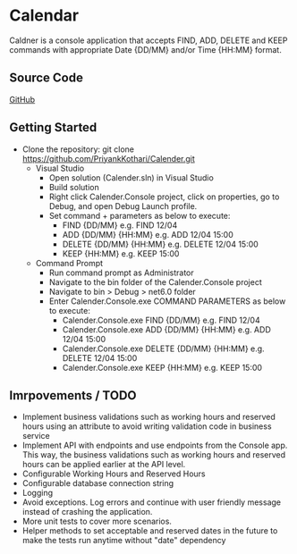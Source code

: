 # Calendar
Caldner is a console application that accepts FIND, ADD, DELETE and KEEP commands with appropriate Date {DD/MM} and/or Time {HH:MM} format.

## Source Code
[GitHub](https://github.com/PriyankKothari/Calendar)

## Getting Started
- Clone the repository:
git clone https://github.com/PriyankKothari/Calender.git
  - Visual Studio
    - Open solution (Calender.sln) in Visual Studio
    - Build solution
    - Right click Calender.Console project, click on properties, go to Debug, and open Debug Launch profile.
    - Set command + parameters as below to execute:
      - FIND {DD/MM} e.g. FIND 12/04
      - ADD {DD/MM} {HH:MM} e.g. ADD 12/04 15:00
      - DELETE {DD/MM} {HH:MM} e.g. DELETE 12/04 15:00
      - KEEP {HH:MM} e.g. KEEP 15:00
  - Command Prompt
    - Run command prompt as Administrator
    - Navigate to the bin folder of the Calender.Console project
    - Navigate to bin > Debug > net6.0 folder
    - Enter Calender.Console.exe COMMAND PARAMETERS as below to execute:
      - Calender.Console.exe FIND {DD/MM} e.g. FIND 12/04
      - Calender.Console.exe ADD {DD/MM} {HH:MM} e.g. ADD 12/04 15:00
      - Calender.Console.exe DELETE {DD/MM} {HH:MM} e.g. DELETE 12/04 15:00
      - Calender.Console.exe KEEP {HH:MM} e.g. KEEP 15:00
## Imrpovements / TODO
- Implement business validations such as working hours and reserved hours using an attribute to avoid writing validation code in business service
- Implement API with endpoints and use endpoints from the Console app. This way, the business validations such as working hours and reserved hours can be applied earlier at the API level.
- Configurable Working Hours and Reserved Hours
- Configurable database connection string
- Logging
- Avoid exceptions. Log errors and continue with user friendly message instead of crashing the application.
- More unit tests to cover more scenarios.
- Helper methods to set acceptable and reserved dates in the future to make the tests run anytime without "date" dependency
